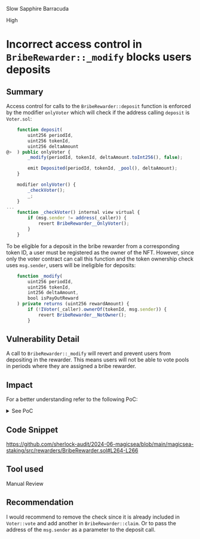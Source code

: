 Slow Sapphire Barracuda

High

# Incorrect access control in `BribeRewarder::_modify` blocks users deposits

## Summary
Access control for calls to the `BribeRewarder::deposit` function is enforced by the modifier `onlyVoter` which will check if the address calling  `deposit`  is `Voter.sol`:

```javascript
    function deposit(
        uint256 periodId,
        uint256 tokenId,
        uint256 deltaAmount
@>  ) public onlyVoter {
        _modify(periodId, tokenId, deltaAmount.toInt256(), false);

        emit Deposited(periodId, tokenId, _pool(), deltaAmount);
    }
```

```javascript
    modifier onlyVoter() {
        _checkVoter();
        _;
    }
...
    function _checkVoter() internal view virtual {
        if (msg.sender != address(_caller)) {
            revert BribeRewarder__OnlyVoter();
        }
    }
```

To be eligible for a deposit in the bribe rewarder from a corresponding token ID, a user must be registered as the owner of the NFT. However, since only the voter contract can call this function and the token ownership check uses `msg.sender`, users will be ineligible for deposits:

```javascript
    function _modify(
        uint256 periodId,
        uint256 tokenId,
        int256 deltaAmount,
        bool isPayOutReward
    ) private returns (uint256 rewardAmount) {
        if (!IVoter(_caller).ownerOf(tokenId, msg.sender)) {
            revert BribeRewarder__NotOwner();
        }
```
## Vulnerability Detail
A call to `BribeRewarder::_modify` will revert and prevent users from depositing in the rewarder. This means users will not be able to vote pools in periods where they are assigned a bribe rewarder.
## Impact
For a better understanding refer to the following PoC:

<details>

<summary> See PoC </summary>

Place in your test suite.

```javascript
// SPDX-License-Identifier: MIT
pragma solidity ^0.8.20;

import "forge-std/Test.sol";

import "../src/rewarders/BribeRewarder.sol";
import "../src/rewarders/RewarderFactory.sol";
import "../src/transparent/TransparentUpgradeableProxy2Step.sol";
import "./mocks/ERC20.sol";
import "../src/Voter.sol";
import "../src/MlumStaking.sol";
import "src/interfaces/IBribeRewarder.sol";
import "test/mocks/MasterChefMock.sol";

contract BribeRewarderTest is Test {
    Voter _voter;

    BribeRewarder rewarder;

    MlumStaking _pool;

    RewarderFactory factory;

    MasterChefMock mock;

    IERC20 tokenA;
    IERC20 rewardToken;

    function setUp() public {
        tokenA = IERC20(new ERC20Mock("Token A", "TA", 18));
        rewardToken = IERC20(new ERC20Mock("Reward Token", "RT", 6));

        address factoryImpl = address(new RewarderFactory());
        factory = RewarderFactory(
            address(
                new TransparentUpgradeableProxy2Step(
                    factoryImpl,
                    ProxyAdmin2Step(address(1)),
                    abi.encodeWithSelector(
                        RewarderFactory.initialize.selector,
                        address(this),
                        new uint8[](0),
                        new address[](0)
                    )
                )
            )
        );

        address poolImpl = address(new MlumStaking(tokenA, rewardToken));

        _pool = MlumStaking(
            address(
                new TransparentUpgradeableProxy2Step(
                    poolImpl,
                    ProxyAdmin2Step(address(1)),
                    abi.encodeWithSelector(
                        MlumStaking.initialize.selector,
                        address(this)
                    )
                )
            )
        );

        mock = new MasterChefMock();

        address voterImpl = address(
            new Voter(mock, _pool, IRewarderFactory(address(factory)))
        );

        _voter = Voter(
            address(
                new TransparentUpgradeableProxy2Step(
                    voterImpl,
                    ProxyAdmin2Step(address(1)),
                    abi.encodeWithSelector(
                        Voter.initialize.selector,
                        address(this)
                    )
                )
            )
        );

        factory.setRewarderImplementation(
            IRewarderFactory.RewarderType.BribeRewarder,
            IRewarder(address(new BribeRewarder(address(_voter))))
        );

        rewarder = BribeRewarder(
            payable(
                address(
                    factory.createBribeRewarder(rewardToken, address(_pool))
                )
            )
        );
    }

    function onERC721Received(
        address from,
        address to,
        uint256 tokenId,
        bytes memory data
    ) public returns (bytes4 retval) {
        return IERC721Receiver.onERC721Received.selector;
    }

    function testDepositFails() public {
        ERC20Mock(address(rewardToken)).mint(address(this), 20e18);
        ERC20Mock(address(rewardToken)).approve(address(rewarder), 20e18);

        ERC20Mock(address(tokenA)).mint(address(this), 1e18);
        ERC20Mock(address(tokenA)).approve(address(_pool), 1e18);

        rewarder.fundAndBribe(1, 2, 10e18);

        _pool.createPosition(1e18, 1 days);

        vm.startPrank(address(_voter));
        vm.expectRevert(IBribeRewarder.BribeRewarder__NotOwner.selector);
        rewarder.deposit(1, 1, 0.2e18);
    }
}
```
</details>

## Code Snippet
https://github.com/sherlock-audit/2024-06-magicsea/blob/main/magicsea-staking/src/rewarders/BribeRewarder.sol#L264-L266
## Tool used

Manual Review

## Recommendation
I would recommend to remove the check since it is already included in `Voter::vote` and add another in `BribeRewarder::claim`. Or to pass the address of the `msg.sender`  as a parameter to the deposit call.
